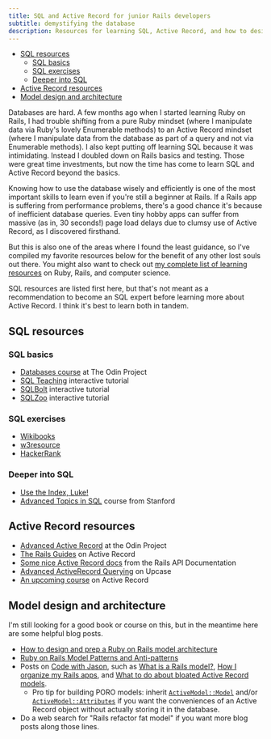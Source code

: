```yaml
---
title: SQL and Active Record for junior Rails developers
subtitle: demystifying the database
description: Resources for learning SQL, Active Record, and how to design your models wisely.
---
```


- [SQL resources](#sql-resources)
  - [SQL basics](#sql-basics)
  - [SQL exercises](#sql-exercises)
  - [Deeper into SQL](#deeper-into-sql)
- [Active Record resources](#active-record-resources)
- [Model design and architecture](#model-design-and-architecture)

Databases are hard. A few months ago when I started learning Ruby on Rails, I had trouble shifting from a pure Ruby mindset (where I manipulate data via Ruby's lovely Enumerable methods) to an Active Record mindset (where I manipulate data from the database as part of a query and not via Enumerable methods). I also kept putting off learning SQL because it was intimidating. Instead I doubled down on Rails basics and testing. Those were great time investments, but now the time has come to learn SQL and Active Record beyond the basics.

Knowing how to use the database wisely and efficiently is one of the most important skills to learn even if you're still a beginner at Rails. If a Rails app is suffering from performance problems, there's a good chance it's because of inefficient database queries. Even tiny hobby apps can suffer from massive (as in, 30 seconds!) page load delays due to clumsy use of Active Record, as I discovered firsthand.

But this is also one of the areas where I found the least guidance, so I've compiled my favorite resources below for the benefit of any other lost souls out there. You might also want to check out [my complete list of learning resources](https://github.com/fpsvogel/learn-ruby-and-cs) on Ruby, Rails, and computer science.

SQL resources are listed first here, but that's not meant as a recommendation to become an SQL expert before learning more about Active Record. I think it's best to learn both in tandem.

## SQL resources

### SQL basics

- [Databases course](https://www.theodinproject.com/paths/full-stack-ruby-on-rails/courses/databases) at The Odin Project
- [SQL Teaching](https://www.sqlteaching.com) interactive tutorial
- [SQLBolt](https://sqlbolt.com) interactive tutorial
- [SQLZoo](https://sqlzoo.net/wiki/SQL_Tutorial) interactive tutorial

### SQL exercises

- [Wikibooks](https://en.wikibooks.org/wiki/SQL_Exercises)
- [w3resource](https://www.w3resource.com/sql-exercises/)
- [HackerRank](https://www.hackerrank.com/domains/sql)

### Deeper into SQL

- [Use the Index, Luke!](https://use-the-index-luke.com/sql/preface)
- [Advanced Topics in SQL](https://www.edx.org/course/advanced-topics-in-sql) course from Stanford

## Active Record resources

- [Advanced Active Record](https://www.theodinproject.com/paths/full-stack-ruby-on-rails/courses/ruby-on-rails#advanced-forms-and-active-record) at the Odin Project
- [The Rails Guides](https://guides.rubyonrails.org) on Active Record
- [Some nice Active Record docs](https://api.rubyonrails.org/classes/ActiveRecord/Associations/ClassMethods.html) from the Rails API Documentation
- [Advanced ActiveRecord Querying](https://thoughtbot.com/upcase/advanced-activerecord-querying) on Upcase
- [An upcoming course](https://twitter.com/jmcharnes/status/1499760253440860161) on Active Record

## Model design and architecture

I'm still looking for a good book or course on this, but in the meantime here are some helpful blog posts.

- [How to design and prep a Ruby on Rails model architecture](https://www.startuprocket.com/articles/how-to-design-and-prep-a-ruby-on-rails-model-architecture)
- [Ruby on Rails Model Patterns and Anti-patterns](https://blog.appsignal.com/2020/11/18/rails-model-patterns-and-anti-patterns.html)
- Posts on [Code with Jason](https://www.codewithjason.com/articles/), such as [What is a Rails model?](https://www.codewithjason.com/what-is-a-rails-model/), [How I organize my Rails apps](https://www.codewithjason.com/organize-rails-apps/), and [What to do about bloated Active Record models](https://www.codewithjason.com/bloated-rails-active-record-models/).
  - Pro tip for building PORO models: inherit [`ActiveModel::Model`](https://api.rubyonrails.org/classes/ActiveModel/Model.html) and/or [`ActiveModel::Attributes`](https://api.rubyonrails.org/classes/ActiveModel/Attributes/ClassMethods.html) if you want the conveniences of an Active Record object without actually storing it in the database.
- Do a web search for "Rails refactor fat model" if you want more blog posts along those lines.
